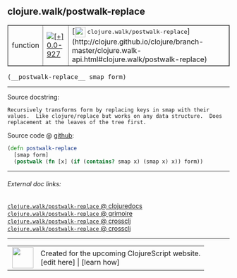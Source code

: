 ## clojure.walk/postwalk-replace



 <table border="1">
<tr>
<td>function</td>
<td><a href="https://github.com/cljsinfo/cljs-api-docs/tree/0.0-927"><img valign="middle" alt="[+] 0.0-927" title="Added in 0.0-927" src="https://img.shields.io/badge/+-0.0--927-lightgrey.svg"></a> </td>
<td>
[<img height="24px" valign="middle" src="http://i.imgur.com/1GjPKvB.png"> <samp>clojure.walk/postwalk-replace</samp>](http://clojure.github.io/clojure/branch-master/clojure.walk-api.html#clojure.walk/postwalk-replace)
</td>
</tr>
</table>


 <samp>
(__postwalk-replace__ smap form)<br>
</samp>

---





Source docstring:

```
Recursively transforms form by replacing keys in smap with their
values.  Like clojure/replace but works on any data structure.  Does
replacement at the leaves of the tree first.
```


Source code @ [github](https://github.com/clojure/clojurescript/blob/r2197/src/cljs/clojure/walk.cljs#L88-L94):

```clj
(defn postwalk-replace
  [smap form]
  (postwalk (fn [x] (if (contains? smap x) (smap x) x)) form))
```

<!--
Repo - tag - source tree - lines:

 <pre>
clojurescript @ r2197
└── src
    └── cljs
        └── clojure
            └── <ins>[walk.cljs:88-94](https://github.com/clojure/clojurescript/blob/r2197/src/cljs/clojure/walk.cljs#L88-L94)</ins>
</pre>

-->

---



###### External doc links:

[`clojure.walk/postwalk-replace` @ clojuredocs](http://clojuredocs.org/clojure.walk/postwalk-replace)<br>
[`clojure.walk/postwalk-replace` @ grimoire](http://conj.io/store/v1/org.clojure/clojure/1.7.0-beta3/clj/clojure.walk/postwalk-replace/)<br>
[`clojure.walk/postwalk-replace` @ crossclj](http://crossclj.info/fun/clojure.walk/postwalk-replace.html)<br>
[`clojure.walk/postwalk-replace` @ crossclj](http://crossclj.info/fun/clojure.walk.cljs/postwalk-replace.html)<br>

---

 <table>
<tr><td>
<img valign="middle" align="right" width="48px" src="http://i.imgur.com/Hi20huC.png">
</td><td>
Created for the upcoming ClojureScript website.<br>
[edit here] | [learn how]
</td></tr></table>

[edit here]:https://github.com/cljsinfo/cljs-api-docs/blob/master/cljsdoc/clojure.walk/postwalk-replace.cljsdoc
[learn how]:https://github.com/cljsinfo/cljs-api-docs/wiki/cljsdoc-files

<!--

This information was too distracting to show to readers, but I'll leave it
commented here since it is helpful to:

- pretty-print the data used to generate this document
- and show how to retrieve that data



The API data for this symbol:

```clj
{:ns "clojure.walk",
 :name "postwalk-replace",
 :signature ["[smap form]"],
 :history [["+" "0.0-927"]],
 :type "function",
 :full-name-encode "clojure.walk/postwalk-replace",
 :source {:code "(defn postwalk-replace\n  [smap form]\n  (postwalk (fn [x] (if (contains? smap x) (smap x) x)) form))",
          :title "Source code",
          :repo "clojurescript",
          :tag "r2197",
          :filename "src/cljs/clojure/walk.cljs",
          :lines [88 94]},
 :full-name "clojure.walk/postwalk-replace",
 :clj-symbol "clojure.walk/postwalk-replace",
 :docstring "Recursively transforms form by replacing keys in smap with their\nvalues.  Like clojure/replace but works on any data structure.  Does\nreplacement at the leaves of the tree first."}

```

Retrieve the API data for this symbol:

```clj
;; from Clojure REPL
(require '[clojure.edn :as edn])
(-> (slurp "https://raw.githubusercontent.com/cljsinfo/cljs-api-docs/catalog/cljs-api.edn")
    (edn/read-string)
    (get-in [:symbols "clojure.walk/postwalk-replace"]))
```

-->
